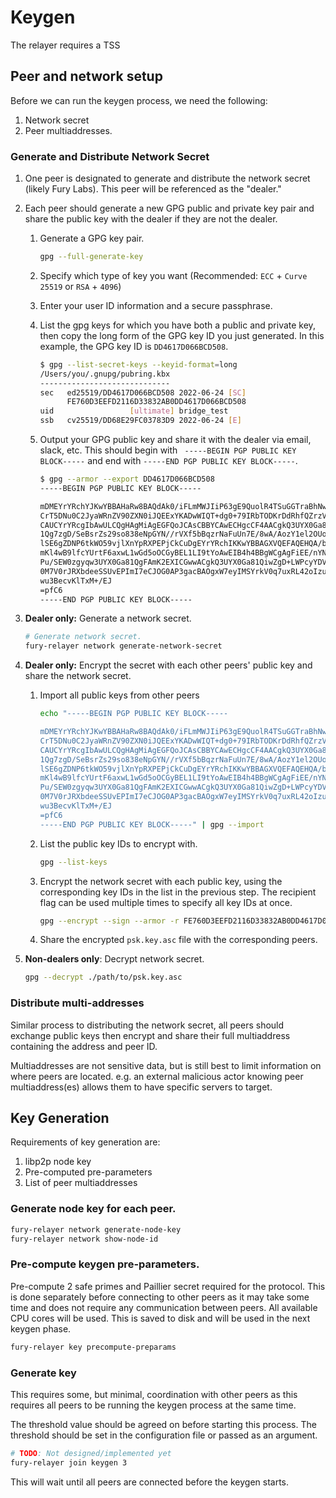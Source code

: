 # Keygen

The relayer requires a TSS 

## Peer and network setup

Before we can run the keygen process, we need the following:

1. Network secret
2. Peer multiaddresses.

### Generate and Distribute Network Secret

1. One peer is designated to generate and distribute the network secret (likely
   Fury Labs). This peer will be referenced as the "dealer."
2. Each peer should generate a new GPG public and private key pair and share the
   public key with the dealer if they are not the dealer.
   1. Generate a GPG key pair.

      ```bash
      gpg --full-generate-key
      ```
   2. Specify which type of key you want (Recommended: `ECC` + `Curve 25519` or `RSA` + `4096`)
   3. Enter your user ID information and a secure passphrase.
   4. List the gpg keys for which you have both a public and private key, then
      copy the long form of the GPG key ID you just generated. In this example,
      the GPG key ID is `DD4617D066BCD508`.

      ```bash
      $ gpg --list-secret-keys --keyid-format=long
      /Users/you/.gnupg/pubring.kbx
      -----------------------------
      sec   ed25519/DD4617D066BCD508 2022-06-24 [SC]
            FE760D3EEFD2116D33832AB0DD4617D066BCD508
      uid                 [ultimate] bridge_test
      ssb   cv25519/DD68E29FC03783D9 2022-06-24 [E]
      ```
   5. Output your GPG public key and share it with the dealer via email, slack, etc.
      This should begin with ` -----BEGIN PGP PUBLIC KEY BLOCK-----` and end with
      `-----END PGP PUBLIC KEY BLOCK-----`.

      ```bash
      $ gpg --armor --export DD4617D066BCD508
      -----BEGIN PGP PUBLIC KEY BLOCK-----

      mDMEYrYRchYJKwYBBAHaRw8BAQdAk0/iFLmMWJIiP63gE9QuolR4TSuGGTraBhNw
      CrT5DNu0C2JyaWRnZV90ZXN0iJQEExYKADwWIQT+dg0+79IRbTODKrDdRhfQZrzV
      CAUCYrYRcgIbAwULCQgHAgMiAgEGFQoJCAsCBBYCAwECHgcCF4AACgkQ3UYX0Ga8
      1Qg7zgD/SeBsrZs29so838eNpGYN//rVXf5bBqzrNaFuUn7E/8wA/AozY1el2OUo
      lSE6gZDNP6tkWO59vjlXnYpRXPEPjCkCuDgEYrYRchIKKwYBBAGXVQEFAQEHQA/b
      mKl4wB9lfcYUrtF6axwL1wGd5oOCGyBEL1LI9tYoAwEIB4h4BBgWCgAgFiEE/nYN
      Pu/SEW0zgyqw3UYX0Ga81QgFAmK2EXICGwwACgkQ3UYX0Ga81QiwZgD+LWPcyYDV
      0M7V0rJRXbdeeSSUvEPImI7eCJOG0AP3gacBAOgxW7eyIMSYrkV0q7uxRL42oIzu
      wu3BecvKlTxM+/EJ
      =pfC6
      -----END PGP PUBLIC KEY BLOCK-----
      ```
3. **Dealer only:** Generate a network secret.
   ```bash
   # Generate network secret.
   fury-relayer network generate-network-secret
   ```

4. **Dealer only:** Encrypt the secret with each other peers' public key and
   share the network secret.
   1. Import all public keys from other peers
      ```bash
      echo "-----BEGIN PGP PUBLIC KEY BLOCK-----

      mDMEYrYRchYJKwYBBAHaRw8BAQdAk0/iFLmMWJIiP63gE9QuolR4TSuGGTraBhNw
      CrT5DNu0C2JyaWRnZV90ZXN0iJQEExYKADwWIQT+dg0+79IRbTODKrDdRhfQZrzV
      CAUCYrYRcgIbAwULCQgHAgMiAgEGFQoJCAsCBBYCAwECHgcCF4AACgkQ3UYX0Ga8
      1Qg7zgD/SeBsrZs29so838eNpGYN//rVXf5bBqzrNaFuUn7E/8wA/AozY1el2OUo
      lSE6gZDNP6tkWO59vjlXnYpRXPEPjCkCuDgEYrYRchIKKwYBBAGXVQEFAQEHQA/b
      mKl4wB9lfcYUrtF6axwL1wGd5oOCGyBEL1LI9tYoAwEIB4h4BBgWCgAgFiEE/nYN
      Pu/SEW0zgyqw3UYX0Ga81QgFAmK2EXICGwwACgkQ3UYX0Ga81QiwZgD+LWPcyYDV
      0M7V0rJRXbdeeSSUvEPImI7eCJOG0AP3gacBAOgxW7eyIMSYrkV0q7uxRL42oIzu
      wu3BecvKlTxM+/EJ
      =pfC6
      -----END PGP PUBLIC KEY BLOCK-----" | gpg --import
      ```
   2. List the public key IDs to encrypt with.
      ```bash
      gpg --list-keys
      ```
   3. Encrypt the network secret with each public key, using the corresponding
      key IDs in the list in the previous step. The recipient flag can be used
      multiple times to specify all key IDs at once.
      ```bash
      gpg --encrypt --sign --armor -r FE760D3EEFD2116D33832AB0DD4617D066BCD508 -r 8DEA6D963741D36156C09B80D6D07E98B2C50F41 -r ... psk.key
      ```
   4. Share the encrypted `psk.key.asc` file with the corresponding peers.

5. **Non-dealers only**: Decrypt network secret.
   ```bash
   gpg --decrypt ./path/to/psk.key.asc
   ```

### Distribute multi-addresses

Similar process to distributing the network secret, all peers should exchange
public keys then encrypt and share their full multiaddress containing the
address and peer ID.

Multiaddresses are not sensitive data, but is still best to limit information on
where peers are located. e.g. an external malicious actor knowing peer
multiaddress(es) allows them to have specific servers to target.

## Key Generation

Requirements of key generation are:

1. libp2p node key
2. Pre-computed pre-parameters
3. List of peer multiaddresses

### Generate node key for each peer.

```bash
fury-relayer network generate-node-key
fury-relayer network show-node-id
```

### Pre-compute keygen pre-parameters.

Pre-compute 2 safe primes and Paillier secret required for the protocol. This is
done separately before connecting to other peers as it may take some time and
does not require any communication between peers. All available CPU cores will
be used. This is saved to disk and will be used in the next keygen phase.

```bash
fury-relayer key precompute-preparams
```

### Generate key

This requires some, but minimal, coordination with other peers as this requires
all peers to be running the keygen process at the same time.

The threshold value should be agreed on before starting this process. The
threshold should be set in the configuration file or passed as an argument.

```bash
# TODO: Not designed/implemented yet
fury-relayer join keygen 3
```

This will wait until all peers are connected before the keygen starts.
